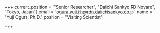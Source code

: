 +++
current_position = ["Senior Researcher", "Daiichi Sankyo RD Novare", "Tokyo, Japan"]
email = "ogura.yuji.hh@rdn.daiichisankyo.co.jp"
name = "Yuji Ogura, Ph.D."
position = "Visiting Scientist"

+++

